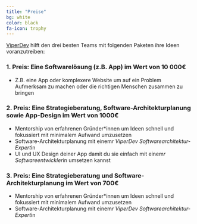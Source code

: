 ```yaml
---
title: "Preise"
bg: white
color: black
fa-icon: trophy
---
```

[ViperDev](https://viperdev.io/) hilft den drei besten Teams mit folgenden Paketen ihre Ideen voranzutreiben:

### 1. Preis: Eine Softwarelösung (z.B. App) im Wert von 10 000€

- Z.B. eine App oder komplexere Website um auf ein Problem Aufmerksam zu machen oder die richtigen Menschen zusammen zu bringen

### 2. Preis: Eine Strategieberatung, Software-Architekturplanung sowie App-Design im Wert von 1000€

- Mentorship von erfahrenen Gründer*innen um Ideen schnell und fokussiert mit minimalem Aufwand umzusetzen
- Software-Architekturplanung mit einem*r ViperDev Softwarearchitektur-Expert*in
- UI und UX Design deiner App damit du sie einfach mit einem*r Softwareentwickler*in umsetzen kannst

### 3. Preis: Eine Strategieberatung und Software-Architekturplanung im Wert von 700€

- Mentorship von erfahrenen Gründer*innen um Ideen schnell und fokussiert mit minimalem Aufwand umzusetzen
- Software-Architekturplanung mit einem*r ViperDev Softwarearchitektur-Expert*in
